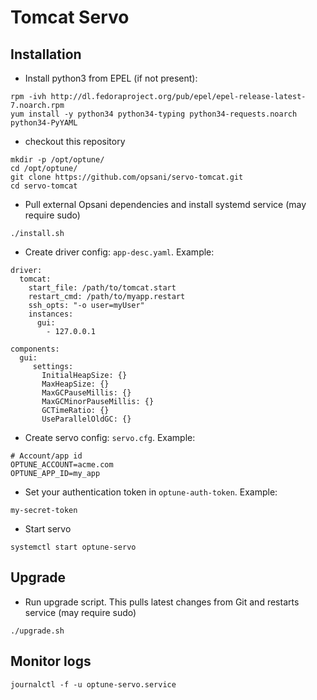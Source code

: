 # Tomcat Servo


## Installation

- Install python3 from EPEL (if not present):
```
rpm -ivh http://dl.fedoraproject.org/pub/epel/epel-release-latest-7.noarch.rpm
yum install -y python34 python34-typing python34-requests.noarch python34-PyYAML
```

- checkout this repository
```
mkdir -p /opt/optune/
cd /opt/optune/
git clone https://github.com/opsani/servo-tomcat.git
cd servo-tomcat
```

- Pull external Opsani dependencies and install systemd service (may require sudo)
```
./install.sh
```

- Create driver config: `app-desc.yaml`. Example:
```
driver:
  tomcat:
    start_file: /path/to/tomcat.start
    restart_cmd: /path/to/myapp.restart
    ssh_opts: "-o user=myUser"
    instances:
      gui:
        - 127.0.0.1

components:
  gui:
     settings:
       InitialHeapSize: {}
       MaxHeapSize: {}
       MaxGCPauseMillis: {}
       MaxGCMinorPauseMillis: {}
       GCTimeRatio: {}
       UseParallelOldGC: {}
```

- Create servo config: `servo.cfg`. Example:
```
# Account/app id
OPTUNE_ACCOUNT=acme.com
OPTUNE_APP_ID=my_app
```

- Set your authentication token in `optune-auth-token`. Example:
```
my-secret-token
```

- Start servo
```
systemctl start optune-servo
```


## Upgrade
- Run upgrade script. This pulls latest changes from Git and restarts service (may require sudo)
```
./upgrade.sh
```



## Monitor logs
```
journalctl -f -u optune-servo.service
```



